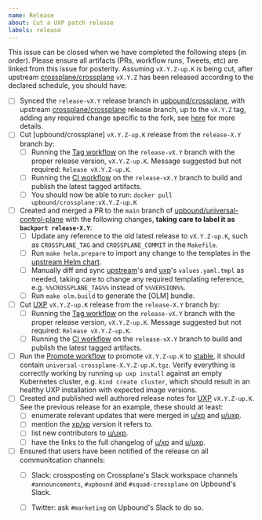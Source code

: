 ```yaml
---
name: Release
about: Cut a UXP patch release
labels: release
---
```


<!--
Issue title should be in the following format:

    Cut vX.Y.Z-up.K Release on DATE

For example:

    Cut v1.3.1-up.1 on June 29, 2021.

Please assign the release manager to the issue.
-->

This issue can be closed when we have completed the following steps (in order).
Please ensure all artifacts (PRs, workflow runs, Tweets, etc) are linked from
this issue for posterity. Assuming `vX.Y.Z-up.K` is being cut, after upstream
[crossplane/crossplane](upstream-xp) `vX.Y.Z` has been released
according to the declared schedule, you should have:

- [ ] Synced the `release-vX.Y` release branch in [upbound/crossplane](upbound-xp-fork), with upstream [crossplane/crossplane](upstream-xp) release branch, up to the `vX.Y.Z` tag, adding any required change specific to the fork, see [here](sync-xp-fork) for more details.
- [ ] Cut [upbound/crossplane] `vX.Y.Z-up.K` release from the `release-X.Y` branch by:
  - [ ] Running the [Tag workflow](tag-xp-fork) on the `release-vX.Y` branch with the proper release version, `vX.Y.Z-up.K`. Message suggested but not required: `Release vX.Y.Z-up.K`.
  - [ ] Running the [CI workflow](ci-xp-fork) on the `release-vX.Y` branch to build and publish the latest tagged artifacts.
  - [ ] You should now be able to run: `docker pull upbound/crossplane:vX.Y.Z-up.K`
- [ ] Created and merged a PR to the `main` branch of [upbound/universal-control-plane](uxp) with the following changes, **taking care to label it as `backport release-X.Y`**:
  - [ ] Update any reference to the old latest release to `vX.Y.Z-up.K`, such as `CROSSPLANE_TAG` and `CROSSPLANE_COMMIT` in the `Makefile`.
  - [ ] Run `make helm.prepare` to import any change to the templates in the [upstream Helm chart](upstream-helm-chart).
  - [ ] Manually diff and sync [upstream](upstream-xp-values)'s and [uxp](uxp-values)'s `values.yaml.tmpl` as needed, taking care to change any required templating reference, e.g. `%%CROSSPLANE_TAG%%` instead of `%%VERSION%%`.
  - [ ] Run `make olm.build` to generate the [OLM] bundle.
- [ ] Cut [UXP](uxp) `vX.Y.Z-up.K` release from the `release-X.Y` branch by:
  - [ ] Running the [Tag workflow](tag-uxp) on the `release-vX.Y` branch with the proper release version, `vX.Y.Z-up.K`. Message suggested but not required: `Release vX.Y.Z-up.K`.
  - [ ] Running the [CI workflow](ci-uxp) on the `release-vX.Y` branch to build and publish the latest tagged artifacts.
- [ ] Run the [Promote workflow](promote-uxp) to promote `vX.Y.Z-up.K` to [stable](uxp-stable-channel), it should contain `universal-crossplane-X.Y.Z-up.K.tgz`. Verify everything is correctly working by running `up uxp install` against an empty Kubernetes cluster, e.g. `kind create cluster`, which should result in an healthy UXP installation with expected image versions.
- [ ] Created and published well authored release notes for [UXP](uxp-releases) `vX.Y.Z-up.K`. See the previous release for an example, these should at least:
  - [ ] enumerate relevant updates that were merged in [u/xp](upbound-xp-fork) and [u/uxp](uxp).
  - [ ] mention the [xp/xp](upstream-xp) version it refers to.
  - [ ] list new contributors to [u/uxp](uxp).
  - [ ] have the links to the full changelog of [u/xp](upbound-xp-fork) and [u/uxp](uxp).
- [ ] Ensured that users have been notified of the release on all communitcation channels:
  - [ ] Slack: crossposting on Crossplane's Slack workspace channels `#announcements`, `#upbound` and `#squad-crossplane` on Upbound's Slack.
  - [ ] Twitter: ask `#marketing` on Upbound's Slack to do so.


<!-- Named Links -->
[ci-uxp]: https://github.com/upbound/universal-control-plane/actions/workflows/ci.yml
[ci-xp-fork]: https://github.com/upbound/crossplane/actions/workflows/ci.yml
[promote-uxp]: https://github.com/upbound/universal-control-plane/actions/workflows/promote.yml
[sync-xp-fork]: https://github.com/upbound/universal-crossplane/blob/main/CONTRIBUTING.md#crossplane-fork-sync
[tag-uxp]: https://github.com/upbound/universal-control-plane/actions/workflows/tag.yml
[tag-xp-fork]: https://github.com/upbound/crossplane/actions/workflows/tag.yml
[upbound-xp-fork]: https://github.com/upbound/crossplane
[upstream-helm-chart]: https://github.com/crossplane/crossplane/tree/master/cluster/charts/crossplane
[upstream-xp-values]: https://github.com/crossplane/crossplane/blob/master/cluster/charts/crossplane/values.yaml.tmpl
[upstream-xp]: https://github.com/crossplane/crossplane
[uxp-main-channel]: https://charts.upbound.io/main
[uxp-releases]: https://github.com/upbound/universal-crossplane/releases
[uxp-schedule]: https://github.com/upbound/universal-crossplane/blob/main/README.md#releases
[uxp-stable-channel]: https://charts.upbound.io/stable
[uxp-values]: https://github.com/upbound/universal-crossplane/blob/main/cluster/charts/universal-crossplane/values.yaml.tmpl
[uxp]: https://github.com/upbound/universal-control-plane
